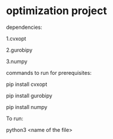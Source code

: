 # optimization project

dependencies:

1.cvxopt


2.gurobipy


3.numpy



commands to run for prerequisites:


pip install cvxopt


pip install gurobipy


pip install numpy





To run:


python3 \<name of the file>
